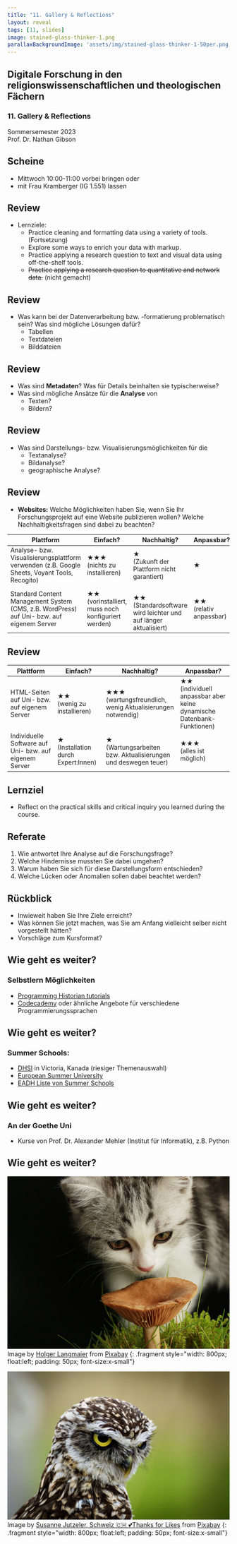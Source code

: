 ```yaml
---
title: "11. Gallery & Reflections"
layout: reveal
tags: [11, slides]
image: stained-glass-thinker-1.png
parallaxBackgroundImage: 'assets/img/stained-glass-thinker-1-50per.png'
---
```


## Digitale Forschung in den religionswissenschaftlichen und theologischen Fächern

### 11. Gallery & Reflections

Sommersemester 2023  
Prof. Dr. Nathan Gibson

## Scheine

- Mittwoch 10:00-11:00 vorbei bringen oder
- mit Frau Kramberger (IG 1.551) lassen

## Review

- Lernziele:
  - Practice cleaning and formatting data using a variety of tools. (Fortsetzung)
  - Explore some ways to enrich your data with markup.
  - Practice applying a research question to text and visual data using off-the-shelf tools.
  - ~~Practice applying a research question to quantitative and network data.~~ (nicht gemacht)

## Review

- Was kann bei der Datenverarbeitung bzw. -formatierung problematisch sein? Was sind mögliche Lösungen dafür?
  - Tabellen
  - Textdateien
  - Bilddateien

## Review

- Was sind **Metadaten**? Was für Details beinhalten sie typischerweise? 
- Was sind mögliche Ansätze für die **Analyse** von 
  - Texten?
  - Bildern?

## Review

- Was sind Darstellungs- bzw. Visualisierungsmöglichkeiten für die 
  - Textanalyse? 
  - Bildanalyse?
  - geographische Analyse?

## Review

- **Websites:** Welche Möglichkeiten haben Sie, wenn Sie Ihr Forschungsprojekt auf eine Website publizieren wollen? Welche Nachhaltigkeitsfragen sind dabei zu beachten?

| Plattform | Einfach? | Nachhaltig? | Anpassbar? |
| -- | -- | -- | -- |
| Analyse- bzw. Visualisierungsplattform verwenden (z.B. Google Sheets, Voyant Tools, Recogito) | ★★★ <br /> (nichts zu installieren) | ★ <br />(Zukunft der Plattform nicht garantiert) | ★ |
| Standard Content Management System (CMS, z.B. WordPress) auf Uni- bzw. auf eigenem Server | ★★ <br />(vorinstalliert, muss noch konfiguriert werden) | <br />★★ (Standardsoftware wird leichter und auf länger aktualisiert) | ★★ <br />(relativ anpassbar) |

## Review

| Plattform | Einfach? | Nachhaltig? | Anpassbar? |
| -- | -- | -- | -- |
| HTML-Seiten auf Uni- bzw. auf eigenem Server | ★★ <br />(wenig zu installieren) | ★★★ (wartungsfreundlich, wenig Aktualisierungen notwendig) | ★★ <br />(individuell anpassbar aber keine dynamische Datenbank-Funktionen) |
| Individuelle Software auf Uni- bzw. auf eigenem Server | ★ <br />(Installation durch Expert:Innen) | ★ <br />(Wartungsarbeiten bzw. Aktualisierungen und deswegen teuer) | ★★★ <br />(alles ist möglich) |
    
## Lernziel

- Reflect on the practical skills and critical inquiry you learned during the course.


## Referate

1. Wie antwortet Ihre Analyse auf die Forschungsfrage? 
2. Welche Hindernisse mussten Sie dabei umgehen?
3. Warum haben Sie sich für diese Darstellungsform entschieden? 
4. Welche Lücken oder Anomalien sollen dabei beachtet werden?

## Rückblick

- Inwieweit haben Sie Ihre Ziele erreicht?
- Was können Sie jetzt machen, was Sie am Anfang vielleicht selber nicht vorgestellt hätten?
- Vorschläge zum Kursformat?

## Wie geht es weiter?

### Selbstlern Möglichkeiten

- [Programming Historian tutorials](https://programminghistorian.org/en/lessons/)
- [Codecademy](https://www.codecademy.com/) oder ähnliche Angebote für verschiedene Programmierungssprachen

## Wie geht es weiter?

### Summer Schools:
- [DHSI](https://dhsi.org/) in Victoria, Kanada (riesiger Themenauswahl)
- [European Summer University](https://esu.fdhl.info/)
- [EADH Liste von Summer Schools](https://eadh.org/education/digital-humanities-camps-summer-schools)

## Wie geht es weiter?

### An der Goethe Uni
- Kurse von Prof. Dr. Alexander Mehler (Institut für Informatik), z.B. Python

## Wie geht es weiter? 

![curious cat](../assets/img/curious-cat.jpg) Image by <a href="https://pixabay.com/users/holgersfotografie-47038/?utm_source=link-attribution&utm_medium=referral&utm_campaign=image&utm_content=529290">Holger Langmaier</a> from <a href="https://pixabay.com//?utm_source=link-attribution&utm_medium=referral&utm_campaign=image&utm_content=529290">Pixabay</a>
{: .fragment style="width: 800px; float:left; padding: 50px; font-size:x-small"} 



![critical owl](../assets/img/critical-owl.jpg) Image by <a href="https://pixabay.com/users/suju-foto-165106/?utm_source=link-attribution&utm_medium=referral&utm_campaign=image&utm_content=3649048">Susanne Jutzeler, Schweiz 🇨🇭 💕Thanks for Likes</a> from <a href="https://pixabay.com//?utm_source=link-attribution&utm_medium=referral&utm_campaign=image&utm_content=3649048">Pixabay</a>
{: .fragment style="width: 800px; float:left; padding: 50px; font-size:x-small"} 